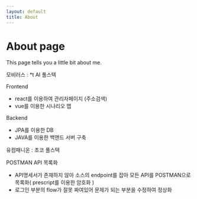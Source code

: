 ```yaml
---
layout: default
title: About
---
```

# About page

This page tells you a little bit about me.

모비러스 : *t AI 풀스텍

Frontend
- react를 이용하여 관리자페이지 (주소검색)
- vue를 이용한 시나리오 맵

Backend
- JPA를 이용한 DB
- JAVA를 이용한 백앤드 서버 구축


유컴패니온 : 초코 풀스텍

POSTMAN API 목록화 
- API명세서가 존재하지 않아 소스의 endpoint를 잡아 모든 API를 POSTMAN으로 목록화( prescript를 이용한 암호화 )
- 로그인 부분의 flow가 잘못 짜여있어 문제가 되는 부분을 수정하여 정상화

